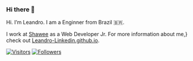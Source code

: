 ### Hi there 👋
Hi. I’m Leandro. I am a Enginner from Brazil 🇧🇷.

I work at [Shawee](https://grupoeuax.com.br/) as a Web Developer Jr. For more information about me,}
check out [Leandro-Linkedin.github.io](https://www.linkedin.com/in/leandro-artur-custodio-27b196151/).

[![Visitors](https://visitor-badge.glitch.me/badge?page_id=github/Leandro-Custodio)](https://www.linkedin.com/in/leandro-artur-custodio-27b196151/)
[![Followers](https://img.shields.io/github/followers/Leandro-Custodio?style=social)](https://github.com/Leandro-Custodio)






<!-- EXEMPLO
**Leandro-Custodio/Leandro-Custodio** is a ✨ _special_ ✨ repository because its `README.md` (this file) appears on your GitHub profile.

Here are some ideas to get you started:

- 🔭 I’m currently working on ...
- 🌱 I’m currently learning ...
- 👯 I’m looking to collaborate on ...
- 🤔 I’m looking for help with ...
- 💬 Ask me about ...
- 📫 How to reach me: ...
- 😄 Pronouns: ...
- ⚡ Fun fact: ...
-->
